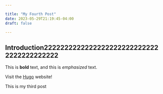 ```yaml
---

title: "My Fourth Post"
date: 2023-05-29T21:19:45-04:00
draft: false

---
```


## Introduction22222222222222222222222222222222222222222

This is **bold** text, and this is *emphasized* text.

Visit the [Hugo](https://gohugo.io) website!

This is my third post